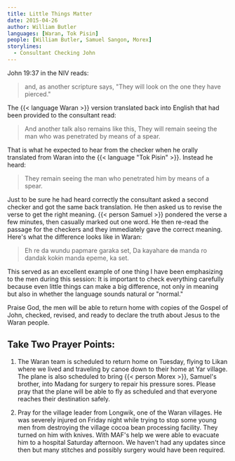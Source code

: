 ```yaml
---
title: Little Things Matter
date: 2015-04-26
author: William Butler
languages: [Waran, Tok Pisin]
people: [William Butler, Samuel Sangon, Morex]
storylines:
  - Consultant Checking John
---
```


John 19:37 in the NIV reads:

> and, as another scripture says, "They will look on the one they have pierced."

The {{< language Waran >}} version translated back into English that had been provided to the consultant read:

> And another talk also remains like this, They will remain seeing the man who was penetrated by means of a spear.

That is what he expected to hear from the checker when he orally translated from Waran into the {{< language "Tok Pisin" >}}. Instead he heard:

> They remain seeing the man who penetrated him by means of a spear.

Just to be sure he had heard correctly the consultant asked a second checker and got the same back translation. He then asked us to revise the verse to get the right meaning. {{< person Samuel >}} pondered the verse a few minutes, then casually marked out one word. He then re-read the passage for the checkers and they immediately gave the correct meaning. Here's what the difference looks like in Waran:

> Eh re da wundu papmare garaka set, Da kayahare ~~da~~ manda ro dandak kokɨn manda epeme, ka set.

This served as an excellent example of one thing I have been emphasizing to the men during this session: It is important to check everything carefully because even little things can make a big difference, not only in meaning but also in whether the language sounds natural or "normal."

Praise God, the men will be able to return home with copies of the Gospel of John, checked, revised, and ready to declare the truth about Jesus to the Waran people.

## Take Two Prayer Points:

1. The Waran team is scheduled to return home on Tuesday, flying to Likan where we lived and traveling by canoe down to their home at Yar village. The plane is also scheduled to bring {{< person Morex >}}, Samuel's brother, into Madang for surgery to repair his pressure sores. Please pray that the plane will be able to fly as scheduled and that everyone reaches their destination safely.

2. Pray for the village leader from Longwik, one of the Waran villages. He was severely injured on Friday night while trying to stop some young men from destroying the village cocoa bean processing facility. They turned on him with knives. With MAF's help we were able to evacuate him to a hospital Saturday afternoon. We haven't had any updates since then but many stitches and possibly surgery would have been required.

